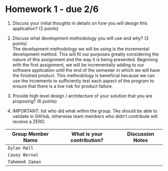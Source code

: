 # Homework 1 - due 2/6

1. Discuss your initial thoughts in details on how you will design this application? (2 points)


2. Discuss what development methodology you will use and why? (2 points)  
	The development methodology we will be using is the incremental development method. This will fit our purposes greatly considering the nature of this assignment and the way it is being presented. Beginning with the first assignment, we will be incrementally adding to our software application until the end of the semester in which we will have the finished product. This methodology is beneficial because we can use the increments to sufficiently test each aspect of the program to ensure that there is a low risk for product failure. 

3. Provide high level design / architecture of your solution that you are proposing? (6 points)


4. IMPORTANT: list who did what within the group. TAs should be able to validate in GitHub, otherwise team members who didn't contribute will receive a ZERO.

| Group Member Name | What is your contribution? | Discussion Notes   
| ----------------- | -------------------------- | --------------------------------- |
| `Dylan Mall`      |                       |                          |
| `Casey Bernal`    |                       |                          |
| `Tahmeed Zaman`   |                       |                          |
